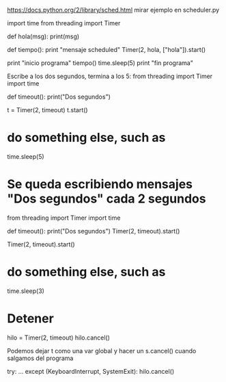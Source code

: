 https://docs.python.org/2/library/sched.html
mirar ejemplo en scheduler.py


import time
from threading import Timer

def hola(msg):
    print(msg)

def tiempo():
    print "mensaje scheduled"
    Timer(2, hola, ["hola"]).start()

print "inicio programa"
tiempo()
time.sleep(5)
print "fin programa"




Escribe a los dos segundos, termina a los 5:
from threading import Timer
import time

def timeout():
    print("Dos segundos")

t = Timer(2, timeout)
t.start()

# do something else, such as
time.sleep(5)





# Se queda escribiendo mensajes "Dos segundos" cada 2 segundos
from threading import Timer
import time

def timeout():
    print("Dos segundos")
    Timer(2, timeout).start()

Timer(2, timeout).start()

# do something else, such as
time.sleep(3)



# Detener
hilo = Timer(2, timeout)
hilo.cancel()

Podemos dejar t como una var global y hacer un s.cancel() cuando salgamos del programa

try:
    ...
except (KeyboardInterrupt, SystemExit):
    hilo.cancel()


